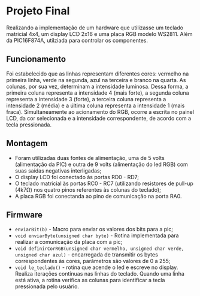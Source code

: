# Projeto Final

Realizando a implementação de um hardware que utilizasse um teclado matricial 4x4, um display LCD 2x16 e uma placa RGB
modelo WS2811.
Além da PIC16F874A, utilziada para controlar os componentes.

## Funcionamento

Foi estabelecido que as linhas representam diferentes cores: vermelho na primeira linha, verde na segunda, azul na
terceira e branco na quarta. As colunas, por sua vez, determinam a intensidade luminosa. Dessa forma, a primeira coluna
representa a intensidade 4 (mais forte), a segunda coluna representa a intensidade 3 (forte), a terceira coluna
representa a intensidade 2 (média) e a última coluna representa a intensidade 1 (mais fraca). Simultaneamente ao
acionamento do RGB, ocorre a escrita no painel LCD, da cor selecionada e a intensidade correspondente, de acordo com a
tecla pressionada.

## Montagem

- Foram utilizadas duas fontes de alimentação, uma de 5 volts (alimentação da PIC) e outra de 9 volts (alimentação do
  led
  RGB) com suas saídas negativas interligadas;
- O display LCD foi conectado às portas RD0 - RD7;
- O teclado matricial às portas RC0 - RC7 (utilizando resistores de pull-up (4k7Ω) nos quatro pinos referentes às
  colunas
  do teclado);
- A placa RGB foi conectanda ao pino de comunicação na porta RA0.

## Firmware

- `enviarBit(b)` - Macro para enviar os valores dos bits para a pic;
- `void enviarByte(unsigned char byte)` - Rotina implementada para realizar a comunicação da placa com a pic;
- `void definirCorRGB(unsigned char vermelho, unsigned char verde, unsigned char azul)` - encarregada de transmitir os
  bytes correspondentes às cores, parâmetros são valores de 0 a 255;
- `void le_teclado()` - rotina que acende o led e escreve no display. Realiza iterações contínuas nas linhas do teclado.
  Quando uma linha está ativa, a rotina verifica as colunas para identificar a tecla pressionada pelo usuário.
